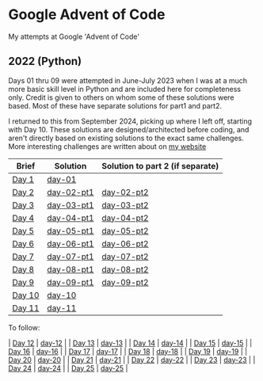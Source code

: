 # Google Advent of Code

My attempts at Google 'Advent of Code'

## 2022 (Python)

Days 01 thru 09 were attempted in June-July 2023 when I was at a much more basic skill level in Python and are included here for completeness only. Credit is given to others on whom some of these solutions were based. Most of these have separate solutions for part1 and part2.

I returned to this from September 2024, picking up where I left off, starting with Day 10. These solutions are designed/architected before coding, and aren't directly based on existing solutions to the exact same challenges. More interesting challenges are written about on [my website](https://www.joshuakite.co.uk/)

| Brief | Solution | Solution to part 2 (if separate) |
| ----- | --------- |--|
| [Day 1](https://adventofcode.com/2022/day/1)   | [day-01](./2022/day-01/day-01.py) |
| [Day 2](https://adventofcode.com/2022/day/2)   | [day-02-pt1](./2022/day-02/day-02-pt1.py) | [day-02-pt2](./2022/day-02/day-02-pt2.py) |
| [Day 3](https://adventofcode.com/2022/day/3)   | [day-03-pt1](./2022/day-03/day-03-pt1.py) | [day-03-pt2](./2022/day-03/day-03-pt2.py) |
| [Day 4](https://adventofcode.com/2022/day/4)   | [day-04-pt1](./2022/day-04/day-04-pt1.py) | [day-04-pt2](./2022/day-04/day-04-pt2.py) |
| [Day 5](https://adventofcode.com/2022/day/5)   | [day-05-pt1](./2022/day-05/day-05-pt1.py) | [day-05-pt2](./2022/day-05/day-05-pt2.py) |
| [Day 6](https://adventofcode.com/2022/day/6)   | [day-06-pt1](./2022/day-06/day-06-pt1.py) | [day-06-pt2](./2022/day-06/day-06-pt2.py) |
| [Day 7](https://adventofcode.com/2022/day/7)   | [day-07-pt1](./2022/day-07/day-07-pt1.py) | [day-07-pt2](./2022/day-07/day-07-pt2.py) |
| [Day 8](https://adventofcode.com/2022/day/8)   | [day-08-pt1](./2022/day-08/day-08-pt1.py) | [day-08-pt2](./2022/day-08/day-08-pt2.py) |
| [Day 9](https://adventofcode.com/2022/day/9)   | [day-09-pt1](./2022/day-09/day-09-pt1.py) | [day-09-pt2](./2022/day-09/day-09-pt2.py) |
| [Day 10](https://adventofcode.com/2022/day/10) | [day-10](./2022/day-10/main.py) |
| [Day 11](https://adventofcode.com/2022/day/11) | [day-11](./2022/day-11/main.py) |

To follow:

| [Day 12](https://adventofcode.com/2022/day/12) | [day-12](./2022/day-12) |
| [Day 13](https://adventofcode.com/2022/day/13) | [day-13](./2022/day-13) |
| [Day 14](https://adventofcode.com/2022/day/14) | [day-14](./2022/day-14) |
| [Day 15](https://adventofcode.com/2022/day/15) | [day-15](./2022/day-15) |
| [Day 16](https://adventofcode.com/2022/day/16) | [day-16](./2022/day-16) |
| [Day 17](https://adventofcode.com/2022/day/17) | [day-17](./2022/day-17) |
| [Day 18](https://adventofcode.com/2022/day/18) | [day-18](./2022/day-18) |
| [Day 19](https://adventofcode.com/2022/day/19) | [day-19](./2022/day-19) |
| [Day 20](https://adventofcode.com/2022/day/20) | [day-20](./2022/day-20) |
| [Day 21](https://adventofcode.com/2022/day/21) | [day-21](./2022/day-21) |
| [Day 22](https://adventofcode.com/2022/day/22) | [day-22](./2022/day-22) |
| [Day 23](https://adventofcode.com/2022/day/23) | [day-23](./2022/day-23) |
| [Day 24](https://adventofcode.com/2022/day/24) | [day-24](./2022/day-24) |
| [Day 25](https://adventofcode.com/2022/day/25) | [day-25](./2022/day-25) |
